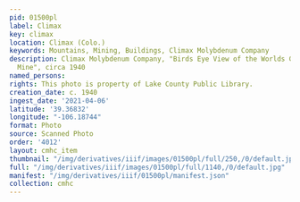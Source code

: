 ```yaml
---
pid: 01500pl
label: Climax
key: climax
location: Climax (Colo.)
keywords: Mountains, Mining, Buildings, Climax Molybdenum Company
description: Climax Molybdenum Company, "Birds Eye View of the Worlds Greatest Molybdenum
  Mine", circa 1940
named_persons: 
rights: This photo is property of Lake County Public Library.
creation_date: c. 1940
ingest_date: '2021-04-06'
latitude: '39.36832'
longitude: "-106.18744"
format: Photo
source: Scanned Photo
order: '4012'
layout: cmhc_item
thumbnail: "/img/derivatives/iiif/images/01500pl/full/250,/0/default.jpg"
full: "/img/derivatives/iiif/images/01500pl/full/1140,/0/default.jpg"
manifest: "/img/derivatives/iiif/01500pl/manifest.json"
collection: cmhc
---
```

